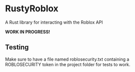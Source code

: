 # RustyRoblox
A Rust library for interacting with the Roblox API

**WORK IN PROGRESS!**
## Testing
Make sure to have a file named roblosecurity.txt containing a ROBLOSECURITY token in the project folder for tests to work.